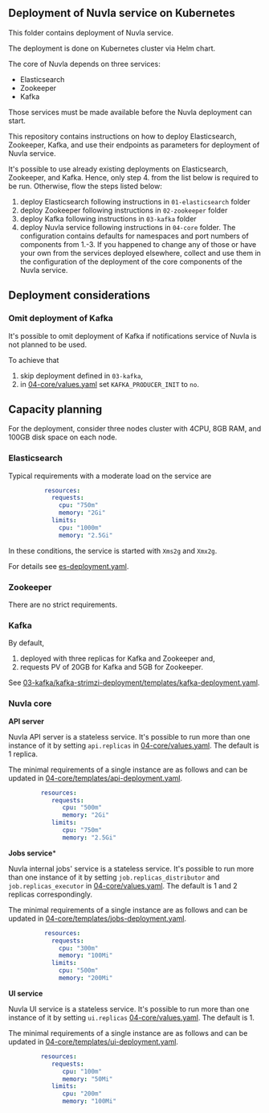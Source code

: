 ## Deployment of Nuvla service on Kubernetes

This folder contains deployment of Nuvla service. 

The deployment is done on Kubernetes cluster via Helm chart.

The core of Nuvla depends on three services: 

* Elasticsearch
* Zookeeper    
* Kafka

Those services must be made available before the Nuvla deployment can start.

This repository contains instructions on how to deploy Elasticsearch, Zookeeper,
Kafka, and use their endpoints as parameters for deployment of Nuvla service.

It's possible to use already existing deployments on Elasticsearch, Zookeeper,
and Kafka. Hence, only step 4. from the list below is required to be run.
Otherwise, flow the steps listed below:

1. deploy Elasticsearch following instructions in `01-elasticsearch` folder
2. deploy Zookeeper following instructions in `02-zookeeper` folder
3. deploy Kafka following instructions in `03-kafka` folder
4. deploy Nuvla service following instructions in `04-core` folder. The
   configuration contains defaults for namespaces and port numbers of components
   from 1.-3. If you happened to change any of those or have your own from the
   services deployed elsewhere, collect and use them in the configuration of the
   deployment of the core components of the Nuvla service.

## Deployment considerations

### Omit deployment of Kafka

It's possible to omit deployment of Kafka if notifications service of Nuvla is
not planned to be used.

To achieve that
1. skip deployment defined in `03-kafka`,
2. in [04-core/values.yaml](04-core/values.yaml) set 
   `KAFKA_PRODUCER_INIT` to `no`.
 
## Capacity planning

For the deployment, consider three nodes cluster with 4CPU, 8GB RAM, and 100GB
disk space on each node.

### Elasticsearch

Typical requirements with a moderate load on the service are

```yaml
          resources:
            requests:
              cpu: "750m"
              memory: "2Gi"
            limits:
              cpu: "1000m"
              memory: "2.5Gi"
```

In these conditions, the service is started with `Xms2g` and `Xmx2g`.

For details see [es-deployment.yaml](01-elasticsearch/templates/es-deployment.yaml).

### Zookeeper

There are no strict requirements.

### Kafka

By default, 
1. deployed with three replicas for Kafka and Zookeeper and,
2. requests PV of 20GB for Kafka and 5GB for Zookeeper.

See [03-kafka/kafka-strimzi-deployment/templates/kafka-deployment.yaml](03-kafka/kafka-strimzi-deployment/templates/kafka-deployment.yaml).

### Nuvla core

**API server** 

Nuvla API server is a stateless service. It's possible to run more than one instance
of it by setting `api.replicas` in [04-core/values.yaml](04-core/values.yaml).
The default is 1 replica.

The minimal requirements of a single instance are as follows and can be updated
in [04-core/templates/api-deployment.yaml](04-core/templates/api-deployment.yaml).

```yaml
         resources:
            requests:
               cpu: "500m"
               memory: "2Gi"
            limits:
               cpu: "750m"
               memory: "2.5Gi"
```

**Jobs service***

Nuvla internal jobs' service is a stateless service. It's possible to run more
than one instance of it by setting `job.replicas_distributor`
and `job.replicas_executor` in [04-core/values.yaml](04-core/values.yaml). The 
default is 1 and 2 replicas correspondingly.

The minimal requirements of a single instance are as follows and can be updated
in [04-core/templates/jobs-deployment.yaml](04-core/templates/jobs-deployment.yaml).

```yaml
          resources:
            requests:
              cpu: "300m"
              memory: "100Mi"
            limits:
              cpu: "500m"
              memory: "200Mi"
```

**UI service**

Nuvla UI service is a stateless service. It's possible to run more than one
instance of it by setting `ui.replicas` [04-core/values.yaml](04-core/values.yaml). 
The default is 1.

The minimal requirements of a single instance are as follows and can be updated
in [04-core/templates/ui-deployment.yaml](04-core/templates/ui-deployment.yaml).

```yaml
         resources:
            requests:
               cpu: "100m"
               memory: "50Mi"
            limits:
               cpu: "200m"
               memory: "100Mi"
```
